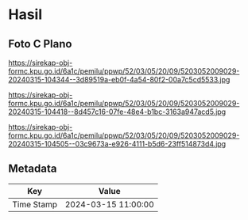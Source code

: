 # Hasil

## Foto C Plano

https://sirekap-obj-formc.kpu.go.id/6a1c/pemilu/ppwp/52/03/05/20/09/5203052009029-20240315-104344--3d89519a-eb0f-4a54-80f2-00a7c5cd5533.jpg

https://sirekap-obj-formc.kpu.go.id/6a1c/pemilu/ppwp/52/03/05/20/09/5203052009029-20240315-104418--8d457c16-07fe-48e4-b1bc-3163a947acd5.jpg

https://sirekap-obj-formc.kpu.go.id/6a1c/pemilu/ppwp/52/03/05/20/09/5203052009029-20240315-104505--03c9673a-e926-4111-b5d6-23ff514873d4.jpg


## Metadata

| Key        | Value               |
| ---------- | ------------------- |
| Time Stamp | 2024-03-15 11:00:00 |



